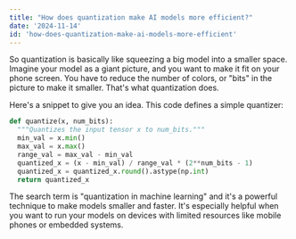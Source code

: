 ```yaml
---
title: "How does quantization make AI models more efficient?"
date: '2024-11-14'
id: 'how-does-quantization-make-ai-models-more-efficient'
---
```


So quantization is basically like squeezing a big model into a smaller space. Imagine your model as a giant picture, and you want to make it fit on your phone screen. You have to reduce the number of colors, or "bits" in the picture to make it smaller. That's what quantization does.

Here's a snippet to give you an idea. This code defines a simple quantizer:

```python
def quantize(x, num_bits):
  """Quantizes the input tensor x to num_bits."""
  min_val = x.min()
  max_val = x.max()
  range_val = max_val - min_val
  quantized_x = (x - min_val) / range_val * (2**num_bits - 1)
  quantized_x = quantized_x.round().astype(np.int)
  return quantized_x
```

The search term is "quantization in machine learning" and it's a powerful technique to make models smaller and faster. It's especially helpful when you want to run your models on devices with limited resources like mobile phones or embedded systems.
